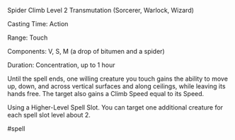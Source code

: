 Spider Climb
Level 2 Transmutation (Sorcerer, Warlock, Wizard)

Casting Time: Action

Range: Touch

Components: V, S, M (a drop of bitumen and a spider)

Duration: Concentration, up to 1 hour

Until the spell ends, one willing creature you touch gains the ability to move up, down, and across vertical surfaces and along ceilings, while leaving its hands free. The target also gains a Climb Speed equal to its Speed.

Using a Higher-Level Spell Slot. You can target one additional creature for each spell slot level about 2.

#spell